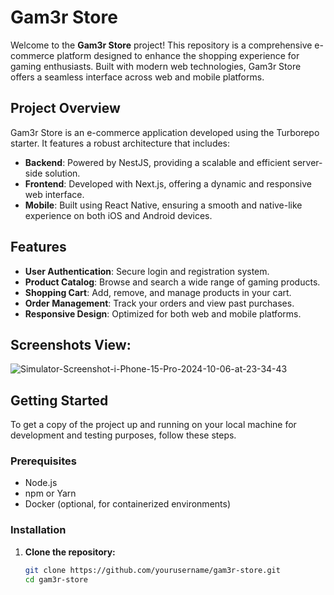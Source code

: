 # Gam3r Store

Welcome to the **Gam3r Store** project! This repository is a comprehensive e-commerce platform designed to enhance the shopping experience for gaming enthusiasts. Built with modern web technologies, Gam3r Store offers a seamless interface across web and mobile platforms.

## Project Overview

Gam3r Store is an e-commerce application developed using the Turborepo starter. It features a robust architecture that includes:

- **Backend**: Powered by NestJS, providing a scalable and efficient server-side solution.
- **Frontend**: Developed with Next.js, offering a dynamic and responsive web interface.
- **Mobile**: Built using React Native, ensuring a smooth and native-like experience on both iOS and Android devices.

## Features

- **User Authentication**: Secure login and registration system.
- **Product Catalog**: Browse and search a wide range of gaming products.
- **Shopping Cart**: Add, remove, and manage products in your cart.
- **Order Management**: Track your orders and view past purchases.
- **Responsive Design**: Optimized for both web and mobile platforms.

## Screenshots View:
<img src="https://i.ibb.co/KrrhH8p/Simulator-Screenshot-i-Phone-15-Pro-2024-10-06-at-23-34-43.png" alt="Simulator-Screenshot-i-Phone-15-Pro-2024-10-06-at-23-34-43" border="0">

## Getting Started

To get a copy of the project up and running on your local machine for development and testing purposes, follow these steps.

### Prerequisites

- Node.js
- npm or Yarn
- Docker (optional, for containerized environments)

### Installation

1. **Clone the repository:**

   ```bash
   git clone https://github.com/yourusername/gam3r-store.git
   cd gam3r-store
